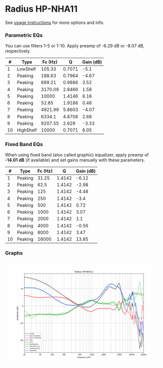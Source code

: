 # Radius HP-NHA11
See [usage instructions](https://github.com/jaakkopasanen/AutoEq#usage) for more options and info.

### Parametric EQs
You can use filters 1-5 or 1-10. Apply preamp of -6.29 dB or -8.07 dB, respectively.

|   # | Type      |   Fc (Hz) |      Q |   Gain (dB) |
|-----|-----------|-----------|--------|-------------|
|   1 | LowShelf  |    105.33 | 0.7071 |       -5.1  |
|   2 | Peaking   |    188.63 | 0.7964 |       -4.67 |
|   3 | Peaking   |    889.21 | 0.9886 |        3.52 |
|   4 | Peaking   |   3170.09 | 2.8466 |        1.58 |
|   5 | Peaking   |  10000    | 1.4146 |        6.16 |
|   6 | Peaking   |     52.85 | 1.9186 |        0.48 |
|   7 | Peaking   |   4921.99 | 5.8603 |       -4.07 |
|   8 | Peaking   |   6334.1  | 4.8708 |        2.68 |
|   9 | Peaking   |   9207.55 | 2.629  |       -3.33 |
|  10 | HighShelf |  10000    | 0.7071 |        6.05 |

### Fixed Band EQs
When using fixed band (also called graphic) equalizer, apply preamp of **-14.01 dB** (if available) and set gains manually with these parameters.

|   # | Type    |   Fc (Hz) |      Q |   Gain (dB) |
|-----|---------|-----------|--------|-------------|
|   1 | Peaking |     31.25 | 1.4142 |       -6.12 |
|   2 | Peaking |     62.5  | 1.4142 |       -2.98 |
|   3 | Peaking |    125    | 1.4142 |       -4.48 |
|   4 | Peaking |    250    | 1.4142 |       -3.4  |
|   5 | Peaking |    500    | 1.4142 |        0.72 |
|   6 | Peaking |   1000    | 1.4142 |        3.07 |
|   7 | Peaking |   2000    | 1.4142 |        1.1  |
|   8 | Peaking |   4000    | 1.4142 |       -0.56 |
|   9 | Peaking |   8000    | 1.4142 |        3.47 |
|  10 | Peaking |  16000    | 1.4142 |       13.85 |

### Graphs
![](./Radius%20HP-NHA11.png)
